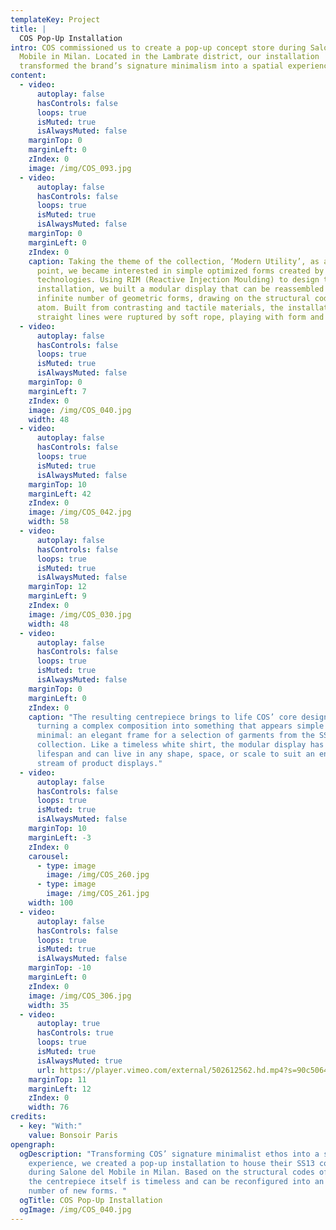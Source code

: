 ```yaml
---
templateKey: Project
title: |
  COS Pop-Up Installation
intro: COS commissioned us to create a pop-up concept store during Salone del
  Mobile in Milan. Located in the Lambrate district, our installation
  transformed the brand’s signature minimalism into a spatial experience.
content:
  - video:
      autoplay: false
      hasControls: false
      loops: true
      isMuted: true
      isAlwaysMuted: false
    marginTop: 0
    marginLeft: 0
    zIndex: 0
    image: /img/COS_093.jpg
  - video:
      autoplay: false
      hasControls: false
      loops: true
      isMuted: true
      isAlwaysMuted: false
    marginTop: 0
    marginLeft: 0
    zIndex: 0
    caption: Taking the theme of the collection, ‘Modern Utility’, as a starting
      point, we became interested in simple optimized forms created by modern
      technologies. Using RIM (Reactive Injection Moulding) to design the
      installation, we built a modular display that can be reassembled into an
      infinite number of geometric forms, drawing on the structural codes of the
      atom. Built from contrasting and tactile materials, the installation’s
      straight lines were ruptured by soft rope, playing with form and function.
  - video:
      autoplay: false
      hasControls: false
      loops: true
      isMuted: true
      isAlwaysMuted: false
    marginTop: 0
    marginLeft: 7
    zIndex: 0
    image: /img/COS_040.jpg
    width: 48
  - video:
      autoplay: false
      hasControls: false
      loops: true
      isMuted: true
      isAlwaysMuted: false
    marginTop: 10
    marginLeft: 42
    zIndex: 0
    image: /img/COS_042.jpg
    width: 58
  - video:
      autoplay: false
      hasControls: false
      loops: true
      isMuted: true
      isAlwaysMuted: false
    marginTop: 12
    marginLeft: 9
    zIndex: 0
    image: /img/COS_030.jpg
    width: 48
  - video:
      autoplay: false
      hasControls: false
      loops: true
      isMuted: true
      isAlwaysMuted: false
    marginTop: 0
    marginLeft: 0
    zIndex: 0
    caption: "The resulting centrepiece brings to life COS’ core design ethos,
      turning a complex composition into something that appears simple and
      minimal: an elegant frame for a selection of garments from the SS13
      collection. Like a timeless white shirt, the modular display has no
      lifespan and can live in any shape, space, or scale to suit an endless
      stream of product displays."
  - video:
      autoplay: false
      hasControls: false
      loops: true
      isMuted: true
      isAlwaysMuted: false
    marginTop: 10
    marginLeft: -3
    zIndex: 0
    carousel:
      - type: image
        image: /img/COS_260.jpg
      - type: image
        image: /img/COS_261.jpg
    width: 100
  - video:
      autoplay: false
      hasControls: false
      loops: true
      isMuted: true
      isAlwaysMuted: false
    marginTop: -10
    marginLeft: 0
    zIndex: 0
    image: /img/COS_306.jpg
    width: 35
  - video:
      autoplay: true
      hasControls: true
      loops: true
      isMuted: true
      isAlwaysMuted: true
      url: https://player.vimeo.com/external/502612562.hd.mp4?s=90c5064293cd94b236a60d70d10abece4564b3cb&profile_id=174
    marginTop: 11
    marginLeft: 12
    zIndex: 0
    width: 76
credits:
  - key: "With:"
    value: Bonsoir Paris
opengraph:
  ogDescription: "Transforming COS’ signature minimalist ethos into a spatial
    experience, we created a pop-up installation to house their SS13 collection
    during Salone del Mobile in Milan. Based on the structural codes of an atom,
    the centrepiece itself is timeless and can be reconfigured into an infinite
    number of new forms. "
  ogTitle: COS Pop-Up Installation
  ogImage: /img/COS_040.jpg
---
```

